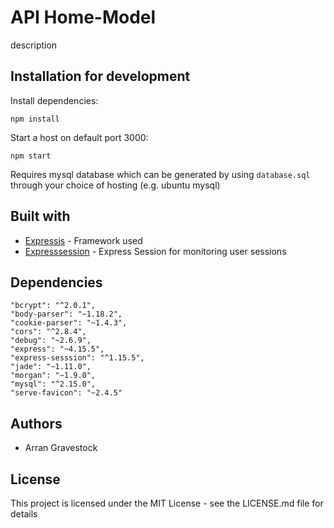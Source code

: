 # API Home-Model
description

## Installation for development
Install dependencies:
```
npm install
```
Start a host on default port 3000:
```
npm start
````

Requires mysql database which can be generated by using ```database.sql``` through your choice of hosting (e.g. ubuntu mysql)

## Built with
- [Expressjs](https://expressjs.com/) - Framework used
- [Expresssession](https://github.com/expressjs/session) - Express Session for monitoring user sessions

## Dependencies
```
"bcrypt": "^2.0.1",
"body-parser": "~1.18.2",
"cookie-parser": "~1.4.3",
"cors": "^2.8.4",
"debug": "~2.6.9",
"express": "~4.15.5",
"express-sesssion": "^1.15.5",
"jade": "~1.11.0",
"morgan": "~1.9.0",
"mysql": "^2.15.0",
"serve-favicon": "~2.4.5"
```

## Authors
- Arran Gravestock

## License
This project is licensed under the MIT License - see the LICENSE.md file for details
